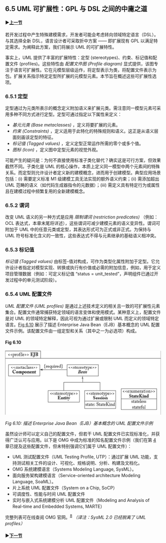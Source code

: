 ## 6.5 UML 可扩展性：GPL 与 DSL 之间的中庸之道

#### ▶[上一节](4.md)

若开发过程中产生特殊建模需求，开发者可能会考虑转向领域特定语言（DSL）。与其选择全新 DSL，语言设计者可采取折中方案 —— 即扩展现有 GPL 以满足特定需求。为阐释此方案，我们将展示 UML 的可扩展特性。

事实上，UML 提供了丰富的扩展特性：定型 (stereotypes)、约束、标记值和配置文件 (profiles)。这些特性由 *配置文件图 (Profile diagram)* 显式提供，该图专注于语言可扩展性。它在元模型层级运作，将定型表示为类，将配置文件表示为包。扩展关系指示特定定型所扩展的元模型元素。本节旨在概述这些可扩展性选项。

### 6.5.1 定型
定型通过为元类所表示的概念定义附加语义来扩展元类。需注意同一模型元素可采用多种不同方式进行定型。定型可通过指定以下属性来定义：

- *基元元类 (Base metaclasses)* ，定义将要扩展的元素。
- *约束 (Constraints)* ，定义适用于此特化的特殊规则和语义。这正是从语义层面刻画该定型的特征。
- *标记值 (Tagged values)* ，定义定型正常运作所需的零个或多个值。
- *图标 (Icon)* ，定义图中定型元素的视觉外观。

可能产生的疑问是：为何不直接使用标准子类化替代？确实这是可行方案，但效果截然不同。子类化是 UML 的核心操作，本质上定义同一模型中两个元素间的特殊关系。而定型则允许设计者定义新的建模概念，进而用于创建模型。典型应用场景包括：(i) 需要定义标准 M1 级建模工具无法实现的额外语义约束；(ii) 需添加超出 UML 范畴的语义（如代码生成器指令的元数据）；(iii) 需定义具有特定行为或属性且在建模过程中频繁复用的全新建模概念。

### 6.5.2 谓词
改变 UML 语义的另一种方式是应用 *限制谓词 (restriction predicates)* （例如：OCL 表达式，本章末尾将详述），这些谓词可减少建模元素的语义变异性。谓词可附加于 UML 中的任意元类或定型，其表达形式可为正式或非正式。为保持与 UML 符号标准化含义的一致性，这些表达式不得与元素继承的基础语义相冲突。

### 6.5.3 标记值
*标记值 (Tagged values)* 由标签-值对构成，可作为类型化属性附加于定型。它允许设计者指定对模型实现、转换或执行有价值或必需的附加信息，例如，用于定义项目管理数据（例如：可定义标记值 “status = unit_tested”，声明组件已通过开发过程中的单元测试阶段）。

### 6.5.4 UML 配置文件
*UML 配置文件 (UML profiles)* 是通过上述技术定义的相关且一致的可扩展性元素集合。配置文件通常捕获特定领域的语言变体和使用模式。某种意义上，配置文件是对 UML 的领域特定解释，因此可视为通过扩展或限制 UML 而定义的领域特定语言。[Fig 6.10](#fig-610) 展示了描述 Enterprise Java Bean（EJB）基本概念的 UML 配置文件示例。该配置文件由一组定型和关系（其中之一为必选项）构成。

#### Fig 6.10
![Fig 6.10](../img/fig6.10.png)

*Fig 6.10: 描述 Enterprise Java Bean（EJB）基本概念的 UML 配置文件示例*

虽然设计师可以定义自己的配置文件，但若干 UML 配置文件已实现标准化，并获得广泛认可与应用。以下是 OMG 中成为标准的知名配置文件示例（我们在第 [4](../ch4/0.md) 章已提及这些配置文件，但未特别强调它们属于 UML 配置文件）：

- UML 测试配置文件（UML Testing Profile, UTP）：通过扩展 UML 功能，支持测试相关工件的设计、可视化、规格说明、分析、构建及文档化。
- OMG 系统建模语言（Systems Modeling Language, SysML）。
- 面向服务架构建模语言（Service-oriented architecture Modeling Language, SoaML）。
- 片上系统 UML 配置文件（System on a Chip, SoCP）
- 可调度性、性能与时间 UML 配置文件
- 实时与嵌入式系统建模分析 UML 配置文件（Modeling and Analysis of Real-time and Embedded Systems, MARTE）

完整列表可在线查阅 OMG 官网。<sup>[8](0.md#8)</sup> *（译注：SysML 2.0 已经脱离了 UML profiles）*

#### ▶[下一节](6.md)
